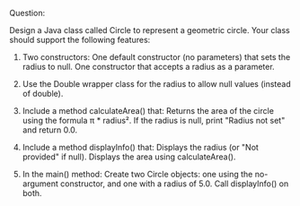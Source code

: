 Question:

Design a Java class called Circle to represent a geometric circle. 
Your class should support the following features:

1) Two constructors:
One default constructor (no parameters) that sets the radius to null.
One constructor that accepts a radius as a parameter.

2) Use the Double wrapper class for the radius to allow null values
   (instead of double).

3) Include a method calculateArea() that:
Returns the area of the circle using the formula π * radius².
If the radius is null, print "Radius not set" and return 0.0.

4) Include a method displayInfo() that:
Displays the radius (or "Not provided" if null).
Displays the area using calculateArea().

5) In the main() method:
Create two Circle objects: one using the no-argument constructor,
and one with a radius of 5.0.
Call displayInfo() on both.
